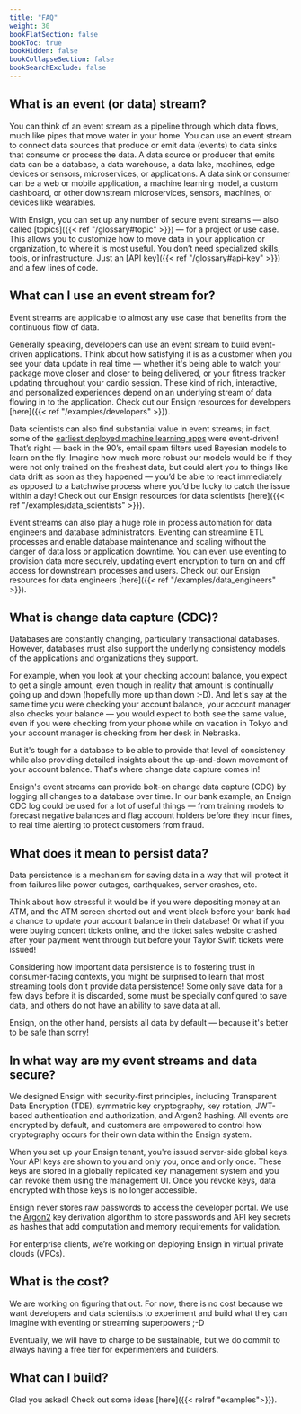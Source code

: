 ```yaml
---
title: "FAQ"
weight: 30
bookFlatSection: false
bookToc: true
bookHidden: false
bookCollapseSection: false
bookSearchExclude: false
---
```


## What is an event (or data) stream?
You can think of an event stream as a pipeline through which data flows, much like pipes that move water in your home. You can use an event stream to connect data sources that produce or emit data (events) to data sinks that consume or process the data. A data source or producer that emits data can be a database, a data warehouse, a data lake, machines, edge devices or sensors, microservices, or applications. A data sink or consumer can be a web or mobile application, a machine learning model, a custom dashboard, or other downstream microservices, sensors, machines, or devices like wearables.

With Ensign, you can set up any number of secure event streams &mdash; also called [topics]({{< ref "/glossary#topic" >}}) &mdash; for a project or use case. This allows you to customize how to move data in your application or organization, to where it is most useful. You don’t need specialized skills, tools, or infrastructure. Just an [API key]({{< ref "/glossary#api-key" >}}) and a few lines of code.

## What can I use an event stream for?
Event streams are applicable to almost any use case that benefits from the continuous flow of data.

Generally speaking, developers can use an event stream to build event-driven applications. Think about how satisfying it is as a customer when you see your data update in real time &mdash; whether it's being able to watch your package move closer and closer to being delivered, or your fitness tracker updating throughout your cardio session. These kind of rich, interactive, and personalized experiences depend on an underlying stream of data flowing in to the application. Check out our Ensign resources for developers [here]({{< ref "/examples/developers" >}}).

Data scientists can also find substantial value in event streams; in fact, some of the [earliest deployed machine learning apps](https://en.wikipedia.org/wiki/Naive_Bayes_spam_filtering) were event-driven! That’s right — back in the 90’s, email spam filters used Bayesian models to learn on the fly. Imagine how much more robust our models would be if they were not only trained on the freshest data, but could alert you to things like data drift as soon as they happened &mdash; you’d be able to react immediately as opposed to a batchwise process where you’d be lucky to catch the issue within a day! Check out our Ensign resources for data scientists [here]({{< ref "/examples/data_scientists" >}}).

Event streams can also play a huge role in process automation for data engineers and database administrators. Eventing can streamline ETL processes and enable database maintenance and scaling without the danger of data loss or application downtime. You can even use eventing to provision data more securely, updating event encryption to turn on and off access for downstream processes and users. Check out our Ensign resources for data engineers [here]({{< ref "/examples/data_engineers" >}}).

## What is change data capture (CDC)?
Databases are constantly changing, particularly transactional databases. However, databases must also support the underlying consistency models of the applications and organizations they support.

For example, when you look at your checking account balance, you expect to get a single amount, even though in reality that amount is continually going up and down (hopefully more up than down :-D). And let's say at the same time you were checking your account balance, your account manager also checks your balance &mdash; you would expect to both see the same value, even if you were checking from your phone while on vacation in Tokyo and your account manager is checking from her desk in Nebraska.

But it's tough for a database to be able to provide that level of consistency while also providing detailed insights about the up-and-down movement of your account balance. That's where change data capture comes in!

Ensign's event streams can provide bolt-on change data capture (CDC) by logging all changes to a database over time. In our bank example, an Ensign CDC log could be used for a lot of useful things &mdash; from training models to forecast negative balances and flag account holders before they incur fines, to real time alerting to protect customers from fraud.

## What does it mean to persist data?
Data persistence is a mechanism for saving data in a way that will protect it from failures like power outages, earthquakes, server crashes, etc.

Think about how stressful it would be if you were depositing money at an ATM, and the ATM screen shorted out and went black before your bank had a chance to update your account balance in their database! Or what if you were buying concert tickets online, and the ticket sales website crashed after your payment went through but before your Taylor Swift tickets were issued!

Considering how important data persistence is to fostering trust in consumer-facing contexts, you might be surprised to learn that most streaming tools don't provide data persistence! Some only save data for a few days before it is discarded, some must be specially configured to save data, and others do not have an ability to save data at all.

Ensign, on the other hand, persists all data by default &mdash; because it's better to be safe than sorry!

## In what way are my event streams and data secure?
We designed Ensign with security-first principles, including Transparent Data Encryption (TDE), symmetric key cryptography, key rotation, JWT-based authentication and authorization, and Argon2 hashing. All events are encrypted by default, and customers are empowered to control how cryptography occurs for their own data within the Ensign system.

When you set up your Ensign tenant, you're issued server-side global keys. Your API keys are shown to you and only you, once and only once. These keys are stored in a globally replicated key management system and you can revoke them using the management UI. Once you revoke keys, data encrypted with those keys is no longer accessible.

Ensign never stores raw passwords to access the developer portal. We use the [Argon2](https://en.wikipedia.org/wiki/Argon2) key derivation algorithm to store passwords and API key secrets as hashes that add computation and memory requirements for validation.

For enterprise clients, we’re working on deploying Ensign in virtual private clouds (VPCs).

## What is the cost?
We are working on figuring that out. For now, there is no cost because we want developers and data scientists to experiment and build what they can imagine with eventing or streaming superpowers ;-D

Eventually, we will have to charge to be sustainable, but we do commit to always having a free tier for experimenters and builders.

## What can I build?
Glad you asked! Check out some ideas [here]({{< relref "examples">}}).